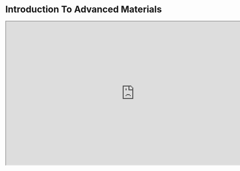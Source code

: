 # Introduction To Advanced Materials

<p><iframe title="YouTube video player" src="https://www.youtube.com/embed/QRX0G5AII-w?rel=0" width="800" height="450" allowfullscreen="allowfullscreen" allow="accelerometer; autoplay; clipboard-write; encrypted-media; gyroscope; picture-in-picture"></iframe></p>
